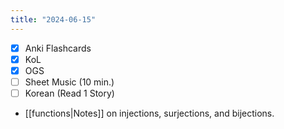 ```yaml
---
title: "2024-06-15"
---
```


- [x] Anki Flashcards
- [x] KoL
- [x] OGS
- [ ] Sheet Music (10 min.)
- [ ] Korean (Read 1 Story)

* [[functions|Notes]] on injections, surjections, and bijections.